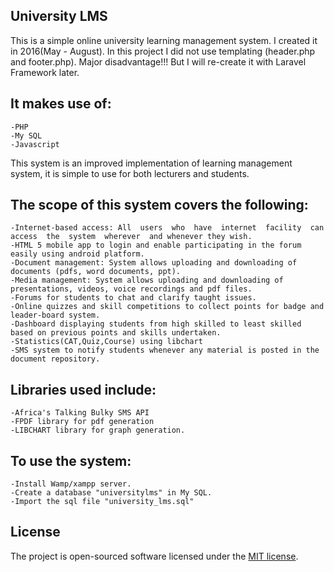 ## University LMS

This is a simple online university learning management system. I created it in 2016(May - August).
In this project I did not use templating (header.php and footer.php). Major disadvantage!!! But I will re-create it with Laravel Framework later.

## It makes use of:
	-PHP
	-My SQL
	-Javascript

This system is an improved implementation of learning management system, it is simple to use for both lecturers and students.
## The scope of this system covers the following:
	-Internet-based access: All  users  who  have  internet  facility  can  access  the  system  wherever  and whenever they wish.
	-HTML 5 mobile app to login and enable participating in the forum easily using android platform.
	-Document management: System allows uploading and downloading of documents (pdfs, word documents, ppt).
	-Media management: System allows uploading and downloading of presentations, videos, voice recordings and pdf files.
	-Forums for students to chat and clarify taught issues.
	-Online quizzes and skill competitions to collect points for badge and leader-board system.
	-Dashboard displaying students from high skilled to least skilled based on previous points and skills undertaken.
	-Statistics(CAT,Quiz,Course) using libchart
	-SMS system to notify students whenever any material is posted in the document repository.

## Libraries used include:
	-Africa's Talking Bulky SMS API
	-FPDF library for pdf generation
	-LIBCHART library for graph generation.
	
## To use the system:
	-Install Wamp/xampp server.
	-Create a database "universitylms" in My SQL.
	-Import the sql file "university_lms.sql"

## License
The project is open-sourced software licensed under the [MIT license](http://opensource.org/licenses/MIT).